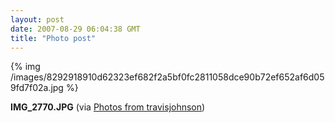 ```yaml
---
layout: post
date: 2007-08-29 06:04:38 GMT
title: "Photo post"
---
```

{% img /images/8292918910d62323ef682f2a5bf0fc2811058dce90b72ef652af6d059fd7f02a.jpg %}

<b>IMG_2770.JPG</b> (via <a href="http://www.flickr.com/photos/travisjohnson/1263308697/">Photos from travisjohnson</a>)